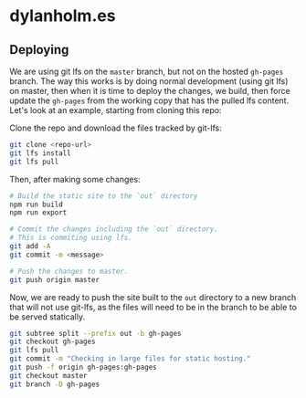 
# dylanholm.es

## Deploying

We are using git lfs on the `master` branch, but not on the hosted `gh-pages`
branch. The way this works is by doing normal development (using git lfs) on
master, then when it is time to deploy the changes, we build, then force update
the `gh-pages` from the working copy that has the pulled lfs content. Let's look
at an example, starting from cloning this repo:

Clone the repo and download the files tracked by git-lfs:

```sh
git clone <repo-url>
git lfs install
git lfs pull
```

Then, after making some changes:

```sh
# Build the static site to the `out` directory
npm run build
npm run export

# Commit the changes including the `out` directory.
# This is commiting using lfs.
git add -A
git commit -m <message>

# Push the changes to master.
git push origin master
```

Now, we are ready to push the site built to the `out` directory to a new branch
that will not use git-lfs, as the files will need to be in the branch to be able
to be served statically.

```sh
git subtree split --prefix out -b gh-pages
git checkout gh-pages
git lfs pull
git commit -m "Checking in large files for static hosting."
git push -f origin gh-pages:gh-pages
git checkout master
git branch -D gh-pages
```
